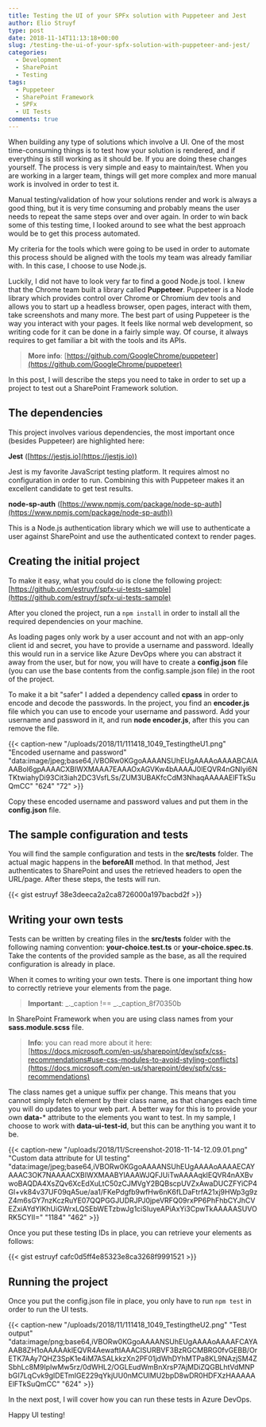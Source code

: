 ```yaml
---
title: Testing the UI of your SPFx solution with Puppeteer and Jest
author: Elio Struyf
type: post
date: 2018-11-14T11:13:18+00:00
slug: /testing-the-ui-of-your-spfx-solution-with-puppeteer-and-jest/
categories:
  - Development
  - SharePoint
  - Testing
tags:
  - Puppeteer
  - SharePoint Framework
  - SPFx
  - UI Tests
comments: true
---
```


When building any type of solutions which involve a UI. One of the most time-consuming things is to test how your solution is rendered, and if everything is still working as it should be. If you are doing these changes yourself. The process is very simple and easy to maintain/test. When you are working in a larger team, things will get more complex and more manual work is involved in order to test it.

Manual testing/validation of how your solutions render and work is always a good thing, but it is very time consuming and probably means the user needs to repeat the same steps over and over again. In order to win back some of this testing time, I looked around to see what the best approach would be to get this process automated.

My criteria for the tools which were going to be used in order to automate this process should be aligned with the tools my team was already familiar with. In this case, I choose to use Node.js.

Luckily, I did not have to look very far to find a good Node.js tool. I knew that the Chrome team built a library called **Puppeteer**. Puppeteer is a Node library which provides control over Chrome or Chromium dev tools and allows you to start up a headless browser, open pages, interact with them, take screenshots and many more. The best part of using Puppeteer is the way you interact with your pages. It feels like normal web development, so writing code for it can be done in a fairly simple way. Of course, it always requires to get familiar a bit with the tools and its APIs.

> **More info**: [https://github.com/GoogleChrome/puppeteer](https://github.com/GoogleChrome/puppeteer)

In this post, I will describe the steps you need to take in order to set up a project to test out a SharePoint Framework solution.

## The dependencies

This project involves various dependencies, the most important once (besides Puppeteer) are highlighted here:

**Jest** ([https://jestjs.io](https://jestjs.io))

Jest is my favorite JavaScript testing platform. It requires almost no configuration in order to run. Combining this with Puppeteer makes it an excellent candidate to get test results.

**node-sp-auth** ([https://www.npmjs.com/package/node-sp-auth](https://www.npmjs.com/package/node-sp-auth))

This is a Node.js authentication library which we will use to authenticate a user against SharePoint and use the authenticated context to render pages.

## Creating the initial project

To make it easy, what you could do is clone the following project: [https://github.com/estruyf/spfx-ui-tests-sample](https://github.com/estruyf/spfx-ui-tests-sample)

After you cloned the project, run a `npm install` in order to install all the required dependencies on your machine.

As loading pages only work by a user account and not with an app-only client id and secret, you have to provide a username and password. Ideally this would run in a service like Azure DevOps where you can abstract it away from the user, but for now, you will have to create a **config.json** file (you can use the base contents from the config.sample.json file) in the root of the project.

To make it a bit "safer" I added a dependency called **cpass** in order to encode and decode the passwords. In the project, you find an **encoder.js** file which you can use to encode your username and password. Add your username and password in it, and run **node encoder.js**, after this you can remove the file.

{{< caption-new "/uploads/2018/11/111418_1049_TestingtheU1.png" "Encoded username and password"  "data:image/jpeg;base64,iVBORw0KGgoAAAANSUhEUgAAAAoAAAABCAIAAABol6gpAAAACXBIWXMAAA7EAAAOxAGVKw4bAAAAJ0lEQVR4nGNIyi6NTKtwiahyDi93Cit3iah2DC3VsfLSs/ZUM3UBAKfcCdM3NhaqAAAAAElFTkSuQmCC" "624" "72" >}}

Copy these encoded username and password values and put them in the **config.json** file.

## The sample configuration and tests

You will find the sample configuration and tests in the **src/tests** folder. The actual magic happens in the **beforeAll** method. In that method, Jest authenticates to SharePoint and uses the retrieved headers to open the URL/page. After these steps, the tests will run.

{{< gist estruyf 38e3deeca2a2ca8726000a197bacbd2f >}}

## Writing your own tests

Tests can be written by creating files in the **src/tests** folder with the following naming convention: **your-choice.test.ts** or **your-choice.spec.ts**. Take the contents of the provided sample as the base, as all the required configuration is already in place.

When it comes to writing your own tests. There is one important thing how to correctly retrieve your elements from the page.

> **Important**: _._caption !== _._caption_8f70350b

In SharePoint Framework when you are using class names from your **sass.module.scss** file.

> **Info**: you can read more about it here: [https://docs.microsoft.com/en-us/sharepoint/dev/spfx/css-recommendations#use-css-modules-to-avoid-styling-conflicts](https://docs.microsoft.com/en-us/sharepoint/dev/spfx/css-recommendations)

The class names get a unique suffix per change. This means that you cannot simply fetch element by their class name, as that changes each time you will do updates to your web part. A better way for this is to provide your own **data-*** attribute to the elements you want to test. In my sample, I choose to work with **data-ui-test-id**, but this can be anything you want it to be.

{{< caption-new "/uploads/2018/11/Screenshot-2018-11-14-12.09.01.png" "Custom data attribute for UI testing"  "data:image/jpeg;base64,iVBORw0KGgoAAAANSUhEUgAAAAoAAAAECAYAAAC3OK7NAAAACXBIWXMAABYlAAAWJQFJUiTwAAAAqklEQVR4nAXBvwoBAQDA4XsZQv6XcEdXuLtC50zCJMVgY2BQBscpUVZxAwaDUCZFYiCP4Gl+vk84v37UF09qA5ue/aa1/FKePdgfb9wfHw6nK6fLDaFtrfA21xj9HWp3g9zZ4m6sGY7nzKczRuYE07QQPGGJUDRJPJ0jpeVRFQ09rxPP6PhFhbCYJhCVEZxiAYdYIKhUiGWrxLQSEbWETzbwJg1ciSIuyeAPiAxYi3CpwTkAAAAASUVORK5CYII=" "1184" "462" >}}

Once you put these testing IDs in place, you can retrieve your elements as follows:

{{< gist estruyf cafc0d5ff4e85323e8ca3268f9991521 >}}

## Running the project

Once you put the config.json file in place, you only have to run `npm test` in order to run the UI tests.

{{< caption-new "/uploads/2018/11/111418_1049_TestingtheU2.png" "Test output"  "data:image/png;base64,iVBORw0KGgoAAAANSUhEUgAAAAoAAAAFCAYAAAB8ZH1oAAAAAklEQVR4AewaftIAAACISURBVF3BzRGCMBRG0fvGEBB/OrETK7AAy7QHZ3SpK1e4iM7ASALkkzXn2PF01jdWhDYhMTPa8KL9NAzjSM4ZSbhLc8M9IpIwMw5rz/0dWHL2/OGLEudWmBnXrsP7AjMDiZQGBLhtVdMNPbGI7LqCvk9gIDETmIGE229qYkjUU0nMCUlMU2bpD8wDR0HDFXzHAAAAAElFTkSuQmCC" "624" >}}

In the next post, I will cover how you can run these tests in Azure DevOps.

Happy UI testing!